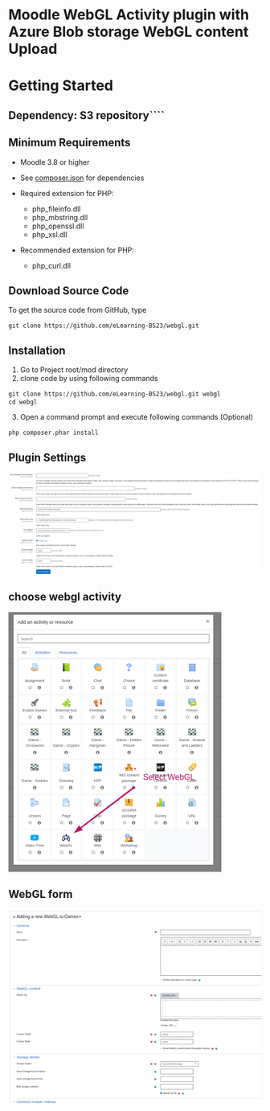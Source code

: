 # Moodle WebGL Activity plugin with Azure Blob storage WebGL content Upload


# Getting Started

## Dependency: S3 repository````

## Minimum Requirements

* Moodle 3.8 or higher
* See [composer.json](composer.json) for dependencies
* Required extension for PHP:
  * php_fileinfo.dll
  * php_mbstring.dll
  * php_openssl.dll
  * php_xsl.dll

* Recommended extension for PHP:
  * php_curl.dll

## Download Source Code

To get the source code from GitHub, type

```
git clone https://github.com/eLearning-BS23/webgl.git
```

## Installation
1. Go to Project root/mod directory 
2. clone code by using following commands
```
git clone https://github.com/eLearning-BS23/webgl.git webgl
cd webgl

```
3. Open a command prompt and execute following commands (Optional) 
```
php composer.phar install
```

## Plugin Settings 
![img.png](assets/img.png)

## choose webgl activity
![activity-selection.png](assets/activity-selection.png) 

## WebGL form
![webgl-from.png](assets/webgl-from.png) 
